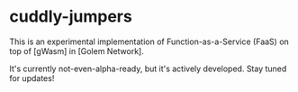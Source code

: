 # cuddly-jumpers

This is an experimental implementation of Function-as-a-Service (FaaS)
on top of [gWasm] in [Golem Network].

It's currently not-even-alpha-ready, but it's actively developed.
Stay tuned for updates!